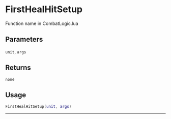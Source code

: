 # FirstHealHitSetup
Function name in CombatLogic.lua
## Parameters
`unit`, `args`
## Returns
`none`
## Usage
```lua
FirstHealHitSetup(unit, args)
```
---
